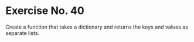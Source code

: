 # Exercise No. 40


Create a function that takes a dictionary and returns the keys and values as separate lists.